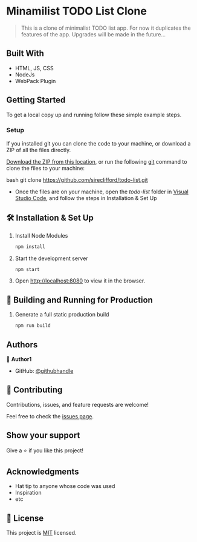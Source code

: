 # Minamilist TODO List Clone

> This is a clone of minimalist TODO list app. For now it duplicates the features of the app. Upgrades will be made in the future...


## Built With

- HTML, JS, CSS
- NodeJs
- WebPack Plugin

## Getting Started
To get a local copy up and running follow these simple example steps.

### Setup
If you installed git you can clone the code to your machine, or download a ZIP of all the files directly.

[Download the ZIP from this location](https://github.com/sireclifford/todo-list/archive/refs/heads/main.zip), or run the following [git](https://git-scm.com/downloads) command to clone the files to your machine:


bash
git clone https://github.com/sireclifford/todo-list.git

- Once the files are on your machine, open the _todo-list_ folder in [Visual Studio Code](https://code.visualstudio.com/), and follow the steps in Installation & Set Up

## 🛠 Installation & Set Up

1. Install Node Modules

   ```sh
   npm install

2. Start the development server

   ```sh
   npm start   

3. Open [http://localhost:8080](http://localhost:8080) to view it in the browser.

## 🚀 Building and Running for Production

1. Generate a full static production build

   ```sh
   npm run build

## Authors

👤 **Author1**

- GitHub: [@githubhandle](https://github.com/sireclifford)

## 🤝 Contributing

Contributions, issues, and feature requests are welcome!

Feel free to check the [issues page](https://github.com/sireclifford/todo-list/issues).

## Show your support

Give a ⭐️ if you like this project!

## Acknowledgments

- Hat tip to anyone whose code was used
- Inspiration
- etc

## 📝 License

This project is [MIT](./MIT.md) licensed.

